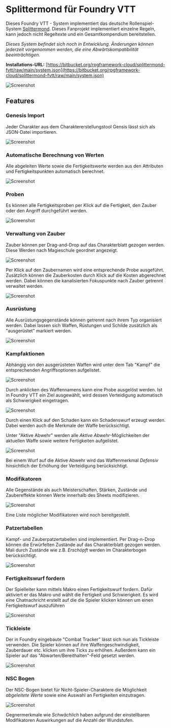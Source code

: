 # Splittermond für Foundry VTT

Dieses Foundry VTT - System implementiert das deutsche Rollenspiel-System [Splittermond](https://splittermond.de/). Dieses Fanprojekt implementiert einzelne Regeln, kann jedoch nicht Regeltexte und ein Gesamtkompendium bereitstellen. 

*Dieses System befindet sich noch in Entwicklung. Änderungen können jederzeit vorgenommen werden, die eine Abwärtskompatibilität beeinträchtigen.*

**Installations-URL:** [https://bitbucket.org/rpgframework-cloud/splittermond-fvtt/raw/main/system.json](https://bitbucket.org/rpgframework-cloud/splittermond-fvtt/raw/main/system.json)

![Screenshot](screenshots/character-sheet-general.png)

## Features
### Genesis Import
Jeder Charakter aus dem Charaktererstellungstool Gensis lässt sich als JSON-Datei importieren.

![Screenshot](screenshots/genesis-import.gif)

### Automatische Berechnung von Werten
Alle abgeleiten Werte sowie die Fertigkeitswerte werden aus den Attributen und Fertigkeitspunkten automatisch berechnet.

![Screenshot](screenshots/character-sheet-skills.png)

### Proben
Es können alle Fertigkeitsproben per Klick auf die Fertigkeit, den Zauber oder den Angriff durchgeführt werden.

![Screenshot](screenshots/standard-check.gif)

### Verwaltung von Zauber
Zauber können per Drag-and-Drop auf das Charakterblatt gezogen werden. Diese Werden nach Magieschule geordnet angezeigt.

![Screenshot](screenshots/character-sheet-spells.png)

Per Klick auf den Zaubernamen wird eine entsprechende Probe ausgeführt. Zusätzlich können die Zauberkosten durch Klick auf die Kosten abgerechnet werden. Dabei können die kanalisierten Fokuspunkte nach Zauber getrennt verwaltet werden.

![Screenshot](screenshots/spell-check.gif)

### Ausrüstung
Alle Ausrüstungsgegenstände können getrennt nach ihrem Typ organisiert werden. Dabei lassen sich Waffen, Rüstungen und Schilde zusätzlich als "ausgerüstet" markiert werden.

![Screenshot](screenshots/character-sheet-inventory.png)

### Kampfaktionen
Abhängig von den ausgerüsteten Waffen wird unter dem Tab "Kampf" die entsprechenden Angriffsoptionen aufgelistet.

![Screenshot](screenshots/character-sheet-attack.png)

Durch anklicken des Waffennamens kann eine Probe ausgelöst werden. Ist in Foundry VTT ein Ziel ausgewählt, wird dessen Verteidigung automatisch als Schwierigkeit eingetragen.

![Screenshot](screenshots/weapon-check.gif)

Durch einen Klick auf den Schaden kann ein Schadenswurf erzeugt werden. Dabei werden auch die Merkmale der Waffe berücksichtigt.

Unter "Aktive Abwehr" werden alle *Aktive Abwehr*-Möglichkeiten der aktuellen Waffe sowie weitere Fertigkeiten aufgelistet.

![Screenshot](screenshots/character-sheet-defense.png)

Bei einem Wurf auf die Aktive Abwehr wird das Waffenmerkmal *Defensiv* hinsichtlich der Erhöhung der Verteidigung berücksichtigt.

### Modifikatoren
Alle Gegenstände als auch Meisterschaften, Stärken, Zustände und Zaubereffekte können Werte innerhalb des Sheets modifizieren.

![Screenshot](screenshots/modifier.gif)

Eine Liste möglicher Modifikatoren wird noch bereitgestellt.

### Patzertabellen
Kampf- und Zauberpatzertabellen sind implementiert. Per Drag-n-Drop können die Erwürfelten Zustände auf das Charakterblatt gezogen werden. Mali durch Zustände wie z.B. *Erschöpft* werden im Charakterbogen berücksichtigt.

![Screenshot](screenshots/character-sheet-status.png)

### Fertigkeitswurf fordern
Der Spielleiter kann mittels Makro einen Fertigkeitswurf fordern. Dafür aktiviert er das Makro und wählt die Fertigkeit und Schwierigkeit. Es wird eine Chatnachricht erstellt auf die die Spieler klicken können um einen Fertigkeitswurf auszuführen

![Screenshot](screenshots/request-skill-check.gif)

### Tickleiste
Der in Foundry eingebaute "Combat Tracker" lässt sich nun als Tickleiste verwenden. Die Spieler können auf ihre Waffengeschwindigkeit, Zauberdauer etc. klicken um ihre Ticks zu erhöhen. Außerdem kann ein Spieler auf das "Abwarten/Bereithalten"-Feld gesetzt werden.

![Screenshot](screenshots/combat-tracker.gif)

### NSC Bogen
Der NSC-Bogen bietet für Nicht-Spieler-Charaktere die Möglichkeit *abgeleitete Werte* sowie eine Auswahl an Fertigkeiten einzutragen.

![Screenshot](screenshots/npc-sheet-general.png)

Gegnermerkmale wie *Schwächlich* haben aufgrund der einstellbaren Modifikatoren Auswirkungen auf die Anzahl der Wundstufen.